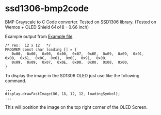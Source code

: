 # ssd1306-bmp2code
BMP Grayscale to C Code converter. Tested on SSD1306 library. (Tested on Wemos + OLED Shield 64x48 - 0.66 inch)

Example output from [Example file](https://raw.githubusercontent.com/SandroAkira/ssd1306-bmp2code/master/loading.bmp)

```
/* res:  12 x 12   */
PROGMEM const char loading [] = {
   0x00,  0x00,  0x00,  0x00,  0x07,  0x0E,  0x09,  0x09,  0x91,  0x08,  0x61,  0x0C,  0x61,  0x0C,  0x91,  0x08,
   0x09,  0x09,  0x07,  0x0E,  0x00,  0x00,  0x00,  0x00,
}
```

To display the image in the SD1306 OLED just use like the following command.

```
...
display.drawFastImage(86, 18, 12, 12, loadingSymbol);  
...
```

This will position the image on the top right corner of the OLED Screen.
